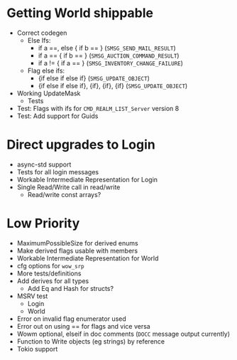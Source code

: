 # Getting World shippable

* Correct codegen
  * Else Ifs:
    - if a ==, else { if b ==  } (`SMSG_SEND_MAIL_RESULT`)
    - if a == { if b == } (`SMSG_AUCTION_COMMAND_RESULT`)
    - if a != { if a == } (`SMSG_INVENTORY_CHANGE_FAILURE`)
  * Flag else ifs:
    - {if else if else if} (`SMSG_UPDATE_OBJECT`)
    - {if else if else if}, {if}, {if}, {if} (`SMSG_UPDATE_OBJECT`)
* Working UpdateMask
  * Tests
* Test: Flags with ifs for `CMD_REALM_LIST_Server` version 8
* Test: Add support for Guids

# Direct upgrades to Login

* async-std support
* Tests for all login messages
* Workable Intermediate Representation for Login
* Single Read/Write call in read/write
  * Read/write const arrays?

# Low Priority

* MaximumPossibleSize for derived enums
* Make derived flags usable with members
* Workable Intermediate Representation for World
* cfg options for `wow_srp`
* More tests/definitions
* Add derives for all types
  * Add Eq and Hash for structs?
* MSRV test
  * Login
  * World
* Error on invalid flag enumerator used
* Error out on using == for flags and vice versa
* Wowm optional, elseif in doc comments (`DOCC` message output currently)
* Function to Write objects (eg strings) by reference
* Tokio support
